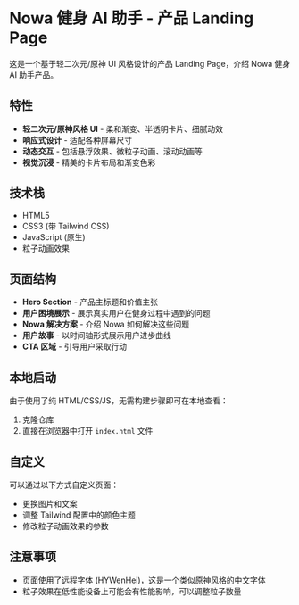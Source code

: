 # Nowa 健身 AI 助手 - 产品 Landing Page

这是一个基于轻二次元/原神 UI 风格设计的产品 Landing Page，介绍 Nowa 健身 AI 助手产品。

## 特性

- **轻二次元/原神风格 UI** - 柔和渐变、半透明卡片、细腻动效
- **响应式设计** - 适配各种屏幕尺寸
- **动态交互** - 包括悬浮效果、微粒子动画、滚动动画等
- **视觉沉浸** - 精美的卡片布局和渐变色彩

## 技术栈

- HTML5
- CSS3 (带 Tailwind CSS)
- JavaScript (原生)
- 粒子动画效果

## 页面结构

- **Hero Section** - 产品主标题和价值主张
- **用户困境展示** - 展示真实用户在健身过程中遇到的问题
- **Nowa 解决方案** - 介绍 Nowa 如何解决这些问题
- **用户故事** - 以时间轴形式展示用户进步曲线
- **CTA 区域** - 引导用户采取行动

## 本地启动

由于使用了纯 HTML/CSS/JS，无需构建步骤即可在本地查看：

1. 克隆仓库
2. 直接在浏览器中打开 `index.html` 文件

## 自定义

可以通过以下方式自定义页面：

- 更换图片和文案
- 调整 Tailwind 配置中的颜色主题
- 修改粒子动画效果的参数

## 注意事项

- 页面使用了远程字体 (HYWenHei)，这是一个类似原神风格的中文字体
- 粒子效果在低性能设备上可能会有性能影响，可以调整粒子数量
